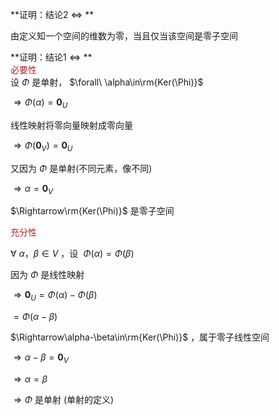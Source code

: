 **证明：结论2 $\Leftrightarrow$ **  
  
由定义知一个空间的维数为零，当且仅当该空间是零子空间  
  
**证明：结论1 $\Leftrightarrow$ **  
<font color=brown>必要性</font>  
设 $\Phi$ 是单射， $\forall\ \alpha\in\rm{Ker(\Phi)}$  
  
$\Rightarrow\Phi(\alpha)=\mathbf0_U$  
  
线性映射将零向量映射成零向量  
  
$\Rightarrow\Phi(\mathbf0_V)=\mathbf0_U$  
  
又因为 $\Phi$ 是单射(不同元素，像不同)  
  
$\Rightarrow\alpha=\mathbf0_V$  
  
$\Rightarrow\rm{Ker(\Phi)}$ 是零子空间  
  
<font color=brown>充分性</font>  
  
$\forall\ \alpha，\beta\in V$ ，设 $\  
\Phi(\alpha)=\Phi(\beta)$  
  
  
因为 $\Phi$ 是线性映射  
  
$\Rightarrow\mathbf0_U  
=\Phi(\alpha)-\Phi(\beta)$  
  
$=\Phi(\alpha-\beta)$  
  
$\Rightarrow\alpha-\beta\in\rm{Ker(\Phi)}$ ，属于零子线性空间  
  
$\Rightarrow\alpha-\beta=\mathbf0_V$  
  
$\Rightarrow\alpha=\beta$  
  
$\Rightarrow\Phi$ 是单射 (单射的定义)  
